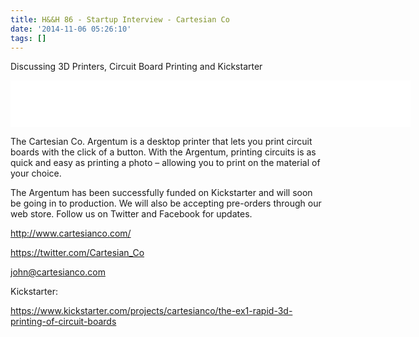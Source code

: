 ```yaml
---
title: H&&H 86 - Startup Interview - Cartesian Co
date: '2014-11-06 05:26:10'
tags: []
---
```


Discussing 3D Printers, Circuit Board Printing and Kickstarter

<!--more-->

<iframe style="border: none" src="//html5-player.libsyn.com/embed/episode/id/3164296/height/75/width/640/theme/standard/direction/no/autoplay/no/autonext/no/thumbnail/no/preload/no/no_addthis/no/" height="75" width="640" scrolling="no"  allowfullscreen webkitallowfullscreen mozallowfullscreen oallowfullscreen msallowfullscreen></iframe>

The Cartesian Co. Argentum is a desktop printer that lets you print circuit boards with the click of a button. With the Argentum, printing circuits is as quick and easy as printing a photo – allowing you to print on the material of your choice.

The Argentum has been successfully funded on Kickstarter and will soon be going in to production. We will also be accepting pre-orders through our web store. Follow us on Twitter and Facebook for updates.

http://www.cartesianco.com/

https://twitter.com/Cartesian_Co

john@cartesianco.com



Kickstarter:

https://www.kickstarter.com/projects/cartesianco/the-ex1-rapid-3d-printing-of-circuit-boards
